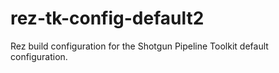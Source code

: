 # rez-tk-config-default2
Rez build configuration for the Shotgun Pipeline Toolkit default configuration.
